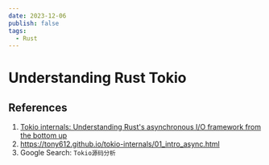 ```yaml
---
date: 2023-12-06
publish: false
tags:
  - Rust
---
```


# Understanding Rust Tokio

## References

1. [Tokio internals: Understanding Rust's asynchronous I/O framework from the bottom up](https://cafbit.com/post/tokio_internals/)
2. https://tony612.github.io/tokio-internals/01_intro_async.html
3. Google Search: `Tokio源码分析`
